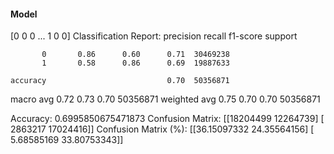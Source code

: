 #### Model
[0 0 0 ... 1 0 0]
Classification Report:
              precision    recall  f1-score   support

           0       0.86      0.60      0.71  30469238
           1       0.58      0.86      0.69  19887633

    accuracy                           0.70  50356871
   macro avg       0.72      0.73      0.70  50356871
weighted avg       0.75      0.70      0.70  50356871

Accuracy: 0.6995850675471873
Confusion Matrix:
[[18204499 12264739]
 [ 2863217 17024416]]
Confusion Matrix (%):
[[36.15097332 24.35564156]
 [ 5.68585169 33.80753343]]
